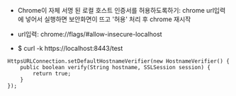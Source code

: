 

- Chrome이 자체 서명 된 로컬 호스트 인증서를 허용하도록하기: chrome url입력에 넣어서 실행하면 보안화면이 뜨고 '허용' 처리 후 chrome 재시작

- url입력: chrome://flags/#allow-insecure-localhost

- $ curl -k https://localhost:8443/test

```
HttpsURLConnection.setDefaultHostnameVerifier(new HostnameVerifier() {
	public boolean verify(String hostname, SSLSession session) {
		return true;
	}
});
```



